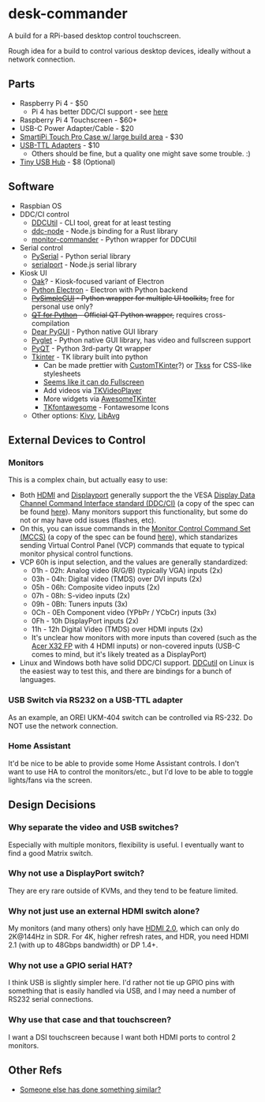 # desk-commander
A build for a RPi-based desktop control touchscreen.

Rough idea for a build to control various desktop devices, ideally without a network connection.

## Parts
- Raspberry Pi 4 - $50
  - Pi 4 has better DDC/CI support - see [here](https://www.ddcutil.com/raspberry/)
- Raspberry Pi 4 Touchscreen - $60+
- USB-C Power Adapter/Cable - $20
- [SmartiPi Touch Pro Case w/ large build area](https://www.adafruit.com/product/4951) - $30
- [USB-TTL Adapters](https://www.adafruit.com/product/954) - $10
  - Others should be fine, but a quality one might save some trouble. :)
- [Tiny USB Hub](https://www.amazon.com/dp/B0BJZ753D9) - $8 (Optional)

## Software
- Raspbian OS
- DDC/CI control
  - [DDCUtil]([url](https://www.ddcutil.com/)) - CLI tool, great for at least testing
  - [ddc-node](https://github.com/ThalusA/ddc-node) - Node.js binding for a Rust library
  - [monitor-commander](https://pypi.org/project/monitor-commander/) - Python wrapper for DDCUtil
- Serial control
  - [PySerial](https://pypi.org/project/pyserial/) - Python serial library
  - [serialport](https://www.npmjs.com/package/serialport) - Node.js serial library
- Kiosk UI
  - [Oak](https://github.com/OakLabsInc/oak)? - Kiosk-focused variant of Electron
  - [Python Electron](https://github.com/fyears/electron-python-example) - Electron with Python backend
  - ~~[PySimpleGUI](https://www.pysimplegui.com/) - Python wrapper for multiple UI toolkits,~~ free for personal use only?
  - ~~[QT for Python](https://wiki.qt.io/Qt_for_Python) - Official QT Python wrapper,~~ requires cross-compilation
  - [Dear PyGUI](https://github.com/hoffstadt/DearPyGui) - Python native GUI library
  - [Pyglet](https://pyglet.org/) - Python native GUI library, has video and fullscreen support
  - [PyQT](https://riverbankcomputing.com/software/pyqt/intro) - Python 3rd-party Qt wrapper
  - [Tkinter](https://docs.python.org/3/library/tkinter.html#module-tkinter) - TK library built into python
    - Can be made prettier with [CustomTKinter](https://github.com/TomSchimansky/CustomTkinter)?) or [Tkss](https://pypi.org/project/tkstylesheet/) for CSS-like stylesheets
    - [Seems like it can do Fullscreen](https://stackoverflow.com/questions/7966119/display-fullscreen-mode-on-tkinter)
    - Add videos via [TKVideoPlayer](https://pypi.org/project/tkvideoplayer/)
    - More widgets via [AwesomeTKinter](https://pypi.org/project/AwesomeTkinter/)
    - [TKfontawesome](https://pypi.org/project/tkfontawesome/) - Fontawesome Icons
  - Other options: [Kivy](https://kivy.org/), [LibAvg](https://www.libavg.de/site/)

## External Devices to Control
### Monitors 
This is a complex chain, but actually easy to use:
- Both [HDMI](https://en.wikipedia.org/wiki/High-Definition_Multimedia_Interface) and [Displayport](https://en.wikipedia.org/wiki/DisplayPort) generally support the the VESA [Display Data Channel Command Interface standard (DDC/CI)](https://en.wikipedia.org/wiki/Display_Data_Channel#OS_support_for_DDC/CI) (a copy of the spec can be found [here](https://glenwing.github.io/docs/VESA-DDCCI-1.1.pdf)). Many monitors support this functionality, but some do not or may have odd issues (flashes, etc).
- On this, you can issue commands in the [Monitor Control Command Set (MCCS)](https://en.wikipedia.org/wiki/Monitor_Control_Command_Set) (a copy of the spec can be found [here](https://milek7.pl/ddcbacklight/mccs.pdf)), which standarizes sending Virtual Control Panel (VCP) commands that equate to typical monitor physical control functions.
- VCP 60h is input selection, and the values are generally standardized:
  - 01h - 02h: Analog video (R/G/B) (typically VGA) inputs (2x)
  - 03h - 04h:  Digital video (TMDS) over DVI inputs (2x)
  - 05h - 06h: Composite video inputs (2x)
  - 07h - 08h: S-video inputs (2x)
  - 09h - 0Bh: Tuners inputs (3x)
  - 0Ch - 0Eh Component video (YPbPr / YCbCr) inputs (3x)
  - 0Fh - 10h DisplayPort inputs (2x)
  - 11h - 12h Digital Video (TMDS) over HDMI inputs (2x)
  - It's unclear how monitors with more inputs than covered (such as the [Acer X32 FP](https://www.acer.com/us-en/predator/monitors/x32-fp) with 4 HDMI inputs) or non-covered inputs (USB-C comes to mind, but it's likely treated as a DisplayPort)
- Linux and Windows both have solid DDC/CI support. [DDCutil](https://www.ddcutil.com/) on Linux is the easiest way to test this, and there are bindings for a bunch of languages.

### USB Switch via RS232 on a USB-TTL adapter
As an example, an OREI UKM-404 switch can be controlled via RS-232. Do NOT use the network connection.

### Home Assistant
It'd be nice to be able to provide some Home Assistant controls. I don't want to use HA to control the monitors/etc., but I'd love to be able to toggle lights/fans via the screen.


## Design Decisions

### Why separate the video and USB switches?
Especially with multiple monitors, flexibility is useful. I eventually want to find a good Matrix switch.

### Why not use a DisplayPort switch?
They are ery rare outside of KVMs, and they tend to be feature limited.

### Why not just use an external HDMI switch alone?
My monitors (and many others) only have [HDMI 2.0](https://en.wikipedia.org/wiki/HDMI#Version_comparison), which can only do 2K@144Hz in SDR. For 4K, higher refresh rates, and HDR, you need HDMI 2.1 (with up to 48Gbps bandwidth) or DP 1.4+.

### Why not use a GPIO serial HAT?
I think USB is slightly simpler here. I'd rather not tie up GPIO pins with something that is easily handled via USB, and I may need a number of RS232 serial connections.

### Why use that case and that touchscreen?
I want a DSI touchscreen because I want both HDMI ports to control 2 monitors.

## Other Refs
- [Someone else has done something similar?](https://news.ycombinator.com/item?id=31828755) 
